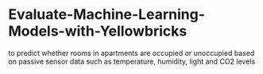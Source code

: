 # Evaluate-Machine-Learning-Models-with-Yellowbricks
to predict whether rooms in apartments are occupied or unoccupied based on passive sensor data such as temperature, humidity, light and CO2 levels
